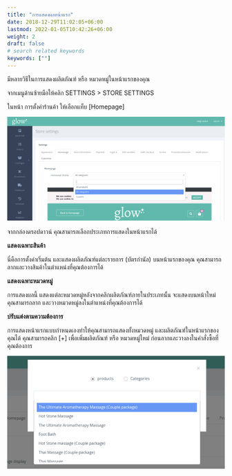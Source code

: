 ```yaml
---
title: "การแสดงผลหน้าแรก"
date: 2018-12-29T11:02:05+06:00
lastmod: 2022-01-05T10:42:26+06:00
weight: 2
draft: false
# search related keywords
keywords: [""]
---
```


มีหลายวิธีในการแสดงผลิตภัณฑ์ หรือ หมวดหมู่ในหน้าแรกของคุณ

จากเมนูด้านซ้ายมือให้คลิก SETTINGS > STORE SETTINGS

ในหน้า การตั้งค่าร้านค้า ให้เลือกแท็บ [Homepage]

![image example](img-1.jpg "image")

จากกล่องดรอปดาวน์ คุณสามารถเลือกประเภทการแสดงในหน้าแรกได้

**แสดงเฉพาะสินค้า**<br>

นี่คือการตั้งค่าเริ่มต้น และแสดงผลิตภัณฑ์แต่ละรายการ (บัตรกำนัล) บนหน้าแรกของคุณ คุณสามารถลากและวางสินค้าในตำแหน่งที่คุณต้องการได้

**แสดงเฉพาะหมวดหมู่**<br>

การแสดงผลนี้ แสดงแต่ละหมวดหมู่หลังจากคลิกผลิตภัณฑ์ภายในประเภทนั้น จะแสดงบนหน้าใหม่ คุณสามารถลาก และวางหมวดหมู่ลงในตำแหน่งที่คุณต้องการได้

**ปรับแต่งตามความต้องการ**<br>

การแสดงหน้าแรกแบบกำหนดเองทำให้คุณสามารถแสดงทั้งหมวดหมู่ และผลิตภัณฑ์ในหน้าแรกของคุณได้ คุณสามารถคลิก [+] เพื่อเพิ่มผลิตภัณฑ์ หรือ หมวดหมู่ใหม่ ก่อนลากและวางลงในคำสั่งซื้อที่คุณต้องการ

![image example](img-2.jpg "image")
